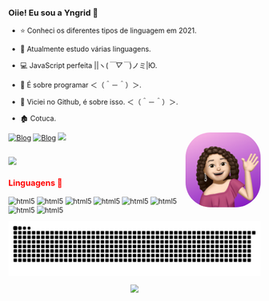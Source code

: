 ### Oiie! Eu sou a Yngrid 👋


  - ⭐ Conheci os diferentes tipos de linguagem em 2021.
  - 🔭 Atualmente estudo várias linguagens.
  - 💻 JavaScript perfeita ||ヽ(*￣▽￣*)ノミ|Ю.
  - 💬 É sobre programar ＜（＾－＾）＞.
  - 🖤 Viciei no Github, é sobre isso. ＜（＾－＾）＞.
  - 🏚 Cotuca.

    <img align="right" alt="Rafa-pic" height="150" style="border-radius:50px;" src="MemojiXvitoria.png">
    
    
  [![Blog](https://img.shields.io/badge/Instagram-E4405F?style=for-the-badge&logo=instagram&logoColor=white)](https://www.instagram.com/yngridbaeta/)
  [![Blog](https://img.shields.io/badge/Twitter-1DA1F2?style=for-the-badge&logo=twitter&logoColor=white)](https://twitter.com/yngridbaeta)
  <a href = "mailto:baetayngrid@gmail.com"><img src="https://img.shields.io/badge/-Gmail-%23333?style=for-the-badge&logo=gmail&logoColor=white" target="_blank"></a>
  ##
  
  <div>
  <img height="180em" src="https://github-readme-stats.vercel.app/api/top-langs/?username=xvitoria&layout=compact&langs_count=7&theme=dracula"/>
</div>

  <div style="display: inline_block">
  <h3 style="color:red;">Linguagens 🚀</h3>
  <img align="center" alt="html5" src="https://img.shields.io/badge/C%23-239120?style=for-the-badge&logo=c-sharp&logoColor=white"/> 
  <img align="center" alt="html5" src="https://img.shields.io/badge/Java-ED8B00?style=for-the-badge&logo=java&logoColor=white"/>
  <img align="center" alt="html5" src="https://img.shields.io/badge/HTML-239120?style=for-the-badge&logo=html5&logoColor=white"/>
  <img align="center" alt="html5" src="https://img.shields.io/badge/JavaScript-F7DF1E?style=for-the-badge&logo=javascript&logoColor=black"/>
  <img align="center" alt="html5" src="https://img.shields.io/badge/C%2B%2B-00599C?style=for-the-badge&logo=c%2B%2B&logoColor=white"/>
  <img align="center" alt="html5" src="https://img.shields.io/badge/Bootstrap-563D7C?style=for-the-badge&logo=bootstrap&logoColor=white"/>
  <img align="center" alt="html5" src="https://img.shields.io/badge/CSS-239120?&style=for-the-badge&logo=css3&logoColor=white"/>
  <img align="center" alt="html5" src="https://img.shields.io/badge/MySQL-00000F?style=for-the-badge&logo=mysql&logoColor=white"/>
  
   ![Snake animation](https://github.com/xvitoria/xvitoria/blob/output/github-contribution-grid-snake.svg)
  <p align="center">   <img alingn="center" src="https://profile-counter.glitch.me/xvitoria/count.svg" /></p>
 
</div>
